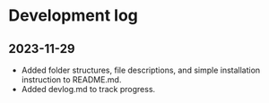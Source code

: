 # Development log

## 2023-11-29
- Added folder structures, file descriptions, and simple installation instruction to README.md.
- Added devlog.md to track progress.